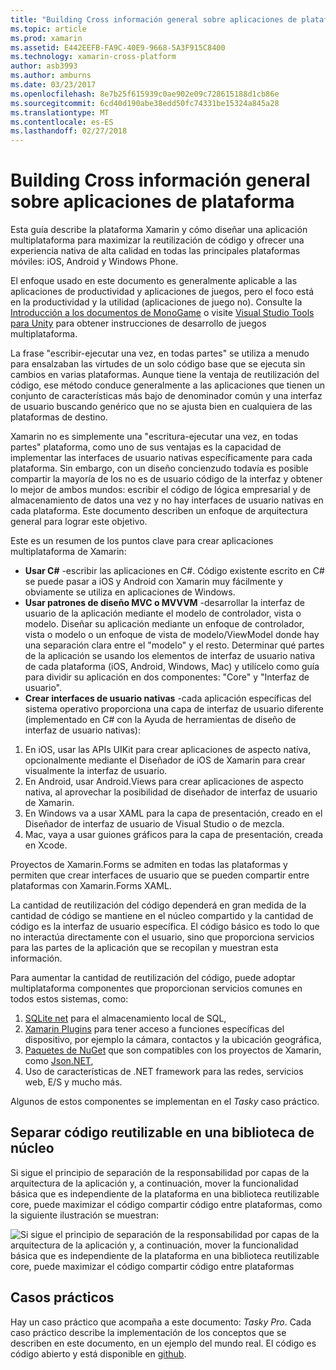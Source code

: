 ```yaml
---
title: "Building Cross información general sobre aplicaciones de plataforma"
ms.topic: article
ms.prod: xamarin
ms.assetid: E442EEFB-FA9C-40E9-9668-5A3F915C8400
ms.technology: xamarin-cross-platform
author: asb3993
ms.author: amburns
ms.date: 03/23/2017
ms.openlocfilehash: 8e7b25f615939c0ae902e09c728615188d1cb86e
ms.sourcegitcommit: 6cd40d190abe38edd50fc74331be15324a845a28
ms.translationtype: MT
ms.contentlocale: es-ES
ms.lasthandoff: 02/27/2018
---
```

# <a name="building-cross-platform-applications-overview"></a>Building Cross información general sobre aplicaciones de plataforma

Esta guía describe la plataforma Xamarin y cómo diseñar una aplicación multiplataforma para maximizar la reutilización de código y ofrecer una experiencia nativa de alta calidad en todas las principales plataformas móviles: iOS, Android y Windows Phone.

El enfoque usado en este documento es generalmente aplicable a las aplicaciones de productividad y aplicaciones de juegos, pero el foco está en la productividad y la utilidad (aplicaciones de juego no). Consulte la [Introducción a los documentos de MonoGame](https://developer.xamarin.com/guides/cross-platform/game_development/monogame/introduction/) o visite [Visual Studio Tools para Unity](https://docs.microsoft.com/en-us/visualstudio/cross-platform/visual-studio-tools-for-unity) para obtener instrucciones de desarrollo de juegos multiplataforma.

La frase "escribir-ejecutar una vez, en todas partes" se utiliza a menudo para ensalzaban las virtudes de un solo código base que se ejecuta sin cambios en varias plataformas. Aunque tiene la ventaja de reutilización del código, ese método conduce generalmente a las aplicaciones que tienen un conjunto de características más bajo de denominador común y una interfaz de usuario buscando genérico que no se ajusta bien en cualquiera de las plataformas de destino.

Xamarin no es simplemente una "escritura-ejecutar una vez, en todas partes" plataforma, como uno de sus ventajas es la capacidad de implementar las interfaces de usuario nativas específicamente para cada plataforma. Sin embargo, con un diseño concienzudo todavía es posible compartir la mayoría de los no es de usuario código de la interfaz y obtener lo mejor de ambos mundos: escribir el código de lógica empresarial y de almacenamiento de datos una vez y no hay interfaces de usuario nativas en cada plataforma. Este documento describen un enfoque de arquitectura general para lograr este objetivo.

Este es un resumen de los puntos clave para crear aplicaciones multiplataforma de Xamarin:

-   **Usar C#** -escribir las aplicaciones en C#. Código existente escrito en C# se puede pasar a iOS y Android con Xamarin muy fácilmente y obviamente se utiliza en aplicaciones de Windows.
-   **Usar patrones de diseño MVC o MVVVM** -desarrollar la interfaz de usuario de la aplicación mediante el modelo de controlador, vista o modelo. Diseñar su aplicación mediante un enfoque de controlador, vista o modelo o un enfoque de vista de modelo/ViewModel donde hay una separación clara entre el "modelo" y el resto. Determinar qué partes de la aplicación se usando los elementos de interfaz de usuario nativa de cada plataforma (iOS, Android, Windows, Mac) y utilícelo como guía para dividir su aplicación en dos componentes: "Core" y "Interfaz de usuario".
-   **Crear interfaces de usuario nativas** -cada aplicación específicas del sistema operativo proporciona una capa de interfaz de usuario diferente (implementado en C# con la Ayuda de herramientas de diseño de interfaz de usuario nativas):

1.  En iOS, usar las APIs UIKit para crear aplicaciones de aspecto nativa, opcionalmente mediante el Diseñador de iOS de Xamarin para crear visualmente la interfaz de usuario.
1.  En Android, usar Android.Views para crear aplicaciones de aspecto nativa, al aprovechar la posibilidad de diseñador de interfaz de usuario de Xamarin.
1.  En Windows va a usar XAML para la capa de presentación, creado en el Diseñador de interfaz de usuario de Visual Studio o de mezcla.
1.  Mac, vaya a usar guiones gráficos para la capa de presentación, creada en Xcode.

Proyectos de Xamarin.Forms se admiten en todas las plataformas y permiten que crear interfaces de usuario que se pueden compartir entre plataformas con Xamarin.Forms XAML. 

La cantidad de reutilización del código dependerá en gran medida de la cantidad de código se mantiene en el núcleo compartido y la cantidad de código es la interfaz de usuario específica. El código básico es todo lo que no interactúa directamente con el usuario, sino que proporciona servicios para las partes de la aplicación que se recopilan y muestran esta información.

Para aumentar la cantidad de reutilización del código, puede adoptar multiplataforma componentes que proporcionan servicios comunes en todos estos sistemas, como:

1.   [SQLite net](https://www.nuget.org/packages/sqlite-net-pcl/) para el almacenamiento local de SQL,
1.   [Xamarin Plugins](https://xamarin.com/plugins) para tener acceso a funciones específicas del dispositivo, por ejemplo la cámara, contactos y la ubicación geográfica,
1.   [Paquetes de NuGet](https://nuget.org) que son compatibles con los proyectos de Xamarin, como [Json.NET](https://www.nuget.org/packages/Newtonsoft.Json/),
1.  Uso de características de .NET framework para las redes, servicios web, E/S y mucho más.


Algunos de estos componentes se implementan en el *Tasky* caso práctico.

 <a name="Separate_Reusable_Code_into_a_Core_Library" />


## <a name="separate-reusable-code-into-a-core-library"></a>Separar código reutilizable en una biblioteca de núcleo

Si sigue el principio de separación de la responsabilidad por capas de la arquitectura de la aplicación y, a continuación, mover la funcionalidad básica que es independiente de la plataforma en una biblioteca reutilizable core, puede maximizar el código compartir código entre plataformas, como la siguiente ilustración se muestran:

 ![](part-0-overview-images/layers2.png "Si sigue el principio de separación de la responsabilidad por capas de la arquitectura de la aplicación y, a continuación, mover la funcionalidad básica que es independiente de la plataforma en una biblioteca reutilizable core, puede maximizar el código compartir código entre plataformas")

 <a name="Case_Studies" />


## <a name="case-studies"></a>Casos prácticos

Hay un caso práctico que acompaña a este documento: *Tasky Pro*. Cada caso práctico describe la implementación de los conceptos que se describen en este documento, en un ejemplo del mundo real. El código es código abierto y está disponible en [github](https://github.com/xamarin/mobile-samples/).
